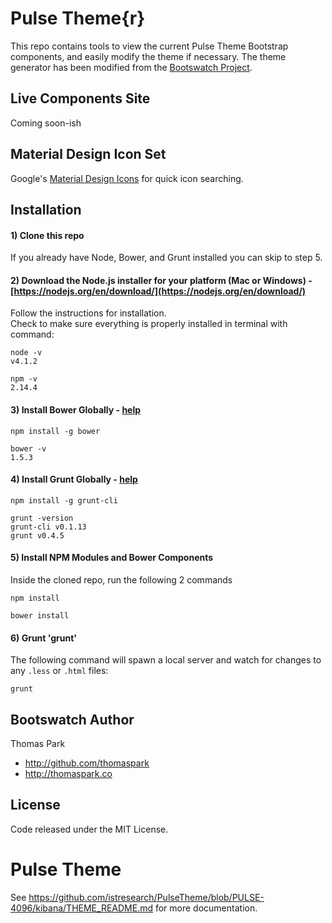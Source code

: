 # Pulse Theme{r}

This repo contains tools to view the current Pulse Theme Bootstrap components, and easily modify the theme if necessary. The theme generator has been modified from the [Bootswatch Project](https://github.com/thomaspark/bootswatch/).

Live Components Site
-----
Coming soon-ish

Material Design Icon Set
-----
Google's [Material Design Icons](https://www.google.com/design/icons/) for quick icon searching.

Installation
-----

#### 1)  Clone this repo

If you already have Node, Bower, and Grunt installed you can skip to step 5.

#### 2)  Download the Node.js installer for your platform (Mac or Windows) - [https://nodejs.org/en/download/](https://nodejs.org/en/download/)

Follow the instructions for installation.  
Check to make sure everything is properly installed in terminal with command:

```
node -v  
v4.1.2 
```  
```
npm -v  
2.14.4
```

#### 3)  Install Bower Globally - [help](http://bower.io)

```
npm install -g bower  
```  
```
bower -v  
1.5.3
```

#### 4)  Install Grunt Globally - [help](http://gruntjs.com/getting-started)

```
npm install -g grunt-cli  
```  
```
grunt -version
grunt-cli v0.1.13
grunt v0.4.5
```

#### 5)  Install NPM Modules and Bower Components

Inside the cloned repo, run the following 2 commands

```
npm install
```
```
bower install
```

#### 6)  Grunt 'grunt'

The following command will spawn a local server and watch for changes to any `.less` or `.html` files:
```
grunt
```

Bootswatch Author
------
Thomas Park

+ http://github.com/thomaspark
+ http://thomaspark.co


License
----

Code released under the MIT License.

# Pulse Theme
See https://github.com/istresearch/PulseTheme/blob/PULSE-4096/kibana/THEME_README.md for more documentation.